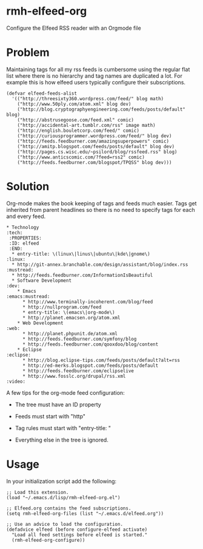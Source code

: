 rmh-elfeed-org
==============

  Configure the Elfeed RSS reader with an Orgmode file

# Problem

Maintaining tags for all my rss feeds is cumbersome using the regular flat list
where there is no hierarchy and tag names are duplicated a lot. For example
this is how elfeed users typically configure their subscriptions.

    (defvar elfeed-feeds-alist
      '(("http://threesixty360.wordpress.com/feed/" blog math)
        ("http://www.50ply.com/atom.xml" blog dev)
        ("http://blog.cryptographyengineering.com/feeds/posts/default" blog)
        ("http://abstrusegoose.com/feed.xml" comic)
        ("http://accidental-art.tumblr.com/rss" image math)
        ("http://english.bouletcorp.com/feed/" comic)
        ("http://curiousprogrammer.wordpress.com/feed/" blog dev)
        ("http://feeds.feedburner.com/amazingsuperpowers" comic)
        ("http://amitp.blogspot.com/feeds/posts/default" blog dev)
        ("http://pages.cs.wisc.edu/~psilord/blog/rssfeed.rss" blog)
        ("http://www.anticscomic.com/?feed=rss2" comic)
        ("http://feeds.feedburner.com/blogspot/TPQSS" blog dev)))

# Solution

Org-mode makes the book keeping of tags and feeds much easier. Tags get
inherited from parent headlines so there is no need to specify tags for each
and every feed.

    * Technology                                                            :tech:
     :PROPERTIES:
     :ID: elfeed
     :END:
      * entry-title: \(linux\|linus\|ubuntu\|kde\|gnome\)                  :linux:
      * http://git-annex.branchable.com/design/assistant/blog/index.rss :mustread:
      * http://feeds.feedburner.com/InformationIsBeautiful
      * Software Development                                                 :dev:
        * Emacs                                                   :emacs:mustread:
          * http://www.terminally-incoherent.com/blog/feed
          * http://nullprogram.com/feed
          * entry-title: \(emacs\|org-mode\)
          * http://planet.emacsen.org/atom.xml
        * Web Development                                                    :web:
          * http://planet.phpunit.de/atom.xml
          * http://feeds.feedburner.com/symfony/blog
          * http://feeds.feedburner.com/qooxdoo/blog/content
        * Eclipse                                                        :eclipse:
          * http://blog.eclipse-tips.com/feeds/posts/default?alt=rss
          * http://ed-merks.blogspot.com/feeds/posts/default
          * http://feeds.feedburner.com/eclipselive
          * http://www.fosslc.org/drupal/rss.xml                           :video:


A few tips for the org-mode feed configuration:

-   The tree must have an ID property

-   Feeds must start with "http"

-   Tag rules must start with "entry-title: "

-   Everything else in the tree is ignored.

# Usage

In your initialization script add the following:

    ;; Load this extension.
    (load "~/.emacs.d/lisp/rmh-elfeed-org.el")
    
    ;; Elfeed.org contains the feed subscriptions.
    (setq rmh-elfeed-org-files (list "~/.emacs.d/elfeed.org"))
    
    ;; Use an advice to load the configuration.
    (defadvice elfeed (before configure-elfeed activate)
      "Load all feed settings before elfeed is started."
      (rmh-elfeed-org-configure))
